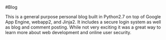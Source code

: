 #Blog

This is a general purpose personal blog built in Python2.7 on top of Google App Engine, webapp2, and Jinja2.  It includes a secure login system as well as blog and comment posting.  While not very exciting it was a great way to learn more about web development and online user security.
